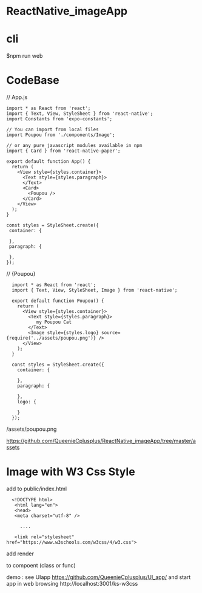 # ReactNative_imageApp

# cli

   $npm run web
   
# CodeBase

// App.js

    import * as React from 'react';
    import { Text, View, StyleSheet } from 'react-native';
    import Constants from 'expo-constants';

    // You can import from local files
    import Poupou from './components/Image';

    // or any pure javascript modules available in npm
    import { Card } from 'react-native-paper';

    export default function App() {
      return (
        <View style={styles.container}>
          <Text style={styles.paragraph}>
          </Text>
          <Card>
            <Poupou />
          </Card>
        </View>
      );
    }
    
    const styles = StyleSheet.create({
     container: {

     },
     paragraph: {

     },
    });
    
 // {Poupou}
 
      import * as React from 'react';
      import { Text, View, StyleSheet, Image } from 'react-native';

      export default function Poupou() {
        return (
          <View style={styles.container}>
            <Text style={styles.paragraph}>
               my Poupou Cat
            </Text>
            <Image style={styles.logo} source={require('../assets/poupou.png')} />
          </View>
        );
      }

      const styles = StyleSheet.create({
        container: {

        },
        paragraph: {

        },
        logo: {

        }
      });

/assets/poupou.png

  https://github.com/QueenieCplusplus/ReactNative_imageApp/tree/master/assets
  
  
  # Image with W3 Css Style
  
  add <link src/> to public/index.html 
  
      <!DOCTYPE html>
       <html lang="en">
       <head>
       <meta charset="utf-8" />
       
         ....
       
       <link rel="stylesheet" href="https://www.w3schools.com/w3css/4/w3.css">
  
  add render <div/> to compoent (class or func)
  
  demo : see UIapp   https://github.com/QueenieCplusplus/UI_app/ and start app in web browsing http://localhost:3001/ks-w3css
  


